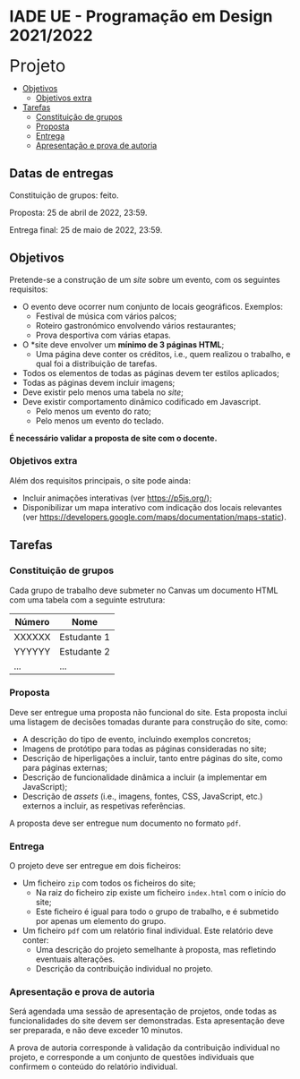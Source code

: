 # IADE UE - Programação em Design 2021/2022<!-- omit in toc -->

<span style="font-size: 30px">Projeto<span/>
- [Objetivos](#objetivos)
  - [Objetivos extra](#objetivos-extra)
- [Tarefas](#tarefas)
  - [Constituição de grupos](#constituição-de-grupos)
  - [Proposta](#proposta)
  - [Entrega](#entrega)
  - [Apresentação e prova de autoria](#apresentação-e-prova-de-autoria)

## Datas de entregas <!-- omit in toc -->

Constituição de grupos: feito.

Proposta: 25 de abril de 2022, 23:59.

Entrega final: 25 de maio de 2022, 23:59.

## Objetivos

Pretende-se a construção de um *site* sobre um evento, com os seguintes requisitos:

- O evento deve ocorrer num conjunto de locais geográficos. Exemplos:
  - Festival de música com vários palcos;
  - Roteiro gastronómico envolvendo vários restaurantes;
  - Prova desportiva com várias etapas.
- O *site deve envolver um **mínimo de 3 páginas HTML**;
  - Uma página deve conter os créditos, i.e., quem realizou o trabalho, e qual foi a distribuição de tarefas.
- Todos os elementos de todas as páginas devem ter estilos aplicados;
- Todas as páginas devem incluir imagens;
- Deve existir pelo menos uma tabela no *site*;
- Deve existir comportamento dinâmico codificado em Javascript.
  - Pelo menos um evento do rato;
  - Pelo menos um evento do teclado.

**É necessário validar a proposta de site com o docente.**

### Objetivos extra

Além dos requisitos principais, o site pode ainda:

- Incluir animações interativas (ver <https://p5js.org/>);
- Disponibilizar um mapa interativo com indicação dos locais relevantes (ver <https://developers.google.com/maps/documentation/maps-static>).

## Tarefas

### Constituição de grupos

Cada grupo de trabalho deve submeter no Canvas um documento HTML com uma tabela com a seguinte estrutura:

| Número | Nome        |
| ------ | ----------- |
| XXXXXX | Estudante 1 |
| YYYYYY | Estudante 2 |
| ...    | ...         |

### Proposta

Deve ser entregue uma proposta não funcional do site. Esta proposta inclui uma listagem de decisões tomadas durante para construção do site, como:

- A descrição do tipo de evento, incluindo exemplos concretos;
- Imagens de protótipo para todas as páginas consideradas no site;
- Descrição de hiperligações a incluir, tanto entre páginas do site, como para páginas externas;
- Descrição de funcionalidade dinâmica a incluir (a implementar em JavaScript);
- Descrição de *assets* (i.e., imagens, fontes, CSS, JavaScript, etc.) externos a incluir, as respetivas referências.

A proposta deve ser entregue num documento no formato `pdf`.

### Entrega

O projeto deve ser entregue em dois ficheiros:

- Um ficheiro `zip` com todos os ficheiros do site;
  - Na raiz do ficheiro zip existe um ficheiro `index.html` com o início do site;
  - Este ficheiro é igual para todo o grupo de trabalho, e é submetido por apenas um elemento do grupo.
- Um ficheiro `pdf` com um relatório final individual. Este relatório deve conter:
  - Uma descrição do projeto semelhante à proposta, mas refletindo eventuais alterações.
  - Descrição da contribuição individual no projeto.

### Apresentação e prova de autoria

Será agendada uma sessão de apresentação de projetos, onde todas as funcionalidades do site devem ser demonstradas. Esta apresentação deve ser preparada, e não deve exceder 10 minutos.

A prova de autoria corresponde à validação da contribuição individual no projeto, e corresponde a um conjunto de questões individuais que confirmem o conteúdo do relatório individual.
